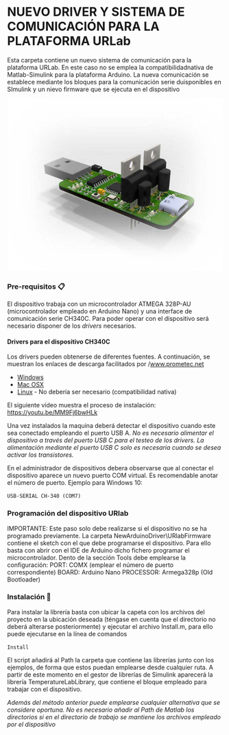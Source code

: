 # NUEVO DRIVER Y SISTEMA DE COMUNICACIÓN PARA LA PLATAFORMA URLab
Esta carpeta contiene un nuevo sistema de comunicación para la plataforma URLab. En este caso no se emplea la compatibilidadnativa de Matlab-Simulink para la plataforma Arduino. La nueva comunicación se establece mediante los bloques para la comunicación serie duisponibles en SImulink y un nievo firmware que se ejecuta en el dispositivo

![](https://github.com/jarico/PLATAFORMA-DE-CONTROL-DE-TEMPERATURA/blob/11e754b69ef4e833b7cd2dbf5b96c0ab40f945d2/Dispositivo.jpg)

### Pre-requisitos 📋

El dispositivo trabaja con un microcontrolador ATMEGA 328P-AU (microcontrolador empleado en Arduino Nano) y una interface de comunicación serie CH340C. Para poder operar con el dispositivo será necesario disponer de los _drivers_ necesarios.

#### Drivers para el dispositivo CH340C
Los drivers pueden obtenerse de diferentes fuentes. A continuación, se muestran los enlaces de descarga facilitados por /www.prometec.net

* [Windows](https://www.prometec.net/wp-content/uploads/2015/01/CH341SER.zip) 
* [Mac OSX](https://www.prometec.net/wp-content/uploads/2014/09/ch341ser_mac.zip) 
* [Linux](https://www.prometec.net/wp-content/uploads/2015/10/CH341SER_LINUX.zip) - No debería ser necesario (compatibilidad nativa)

El siguiente vídeo muestra el proceso de instalación: https://youtu.be/MM9Fj6bwHLk

Una vez instalados la maquina deberá detectar el dispositivo cuando este sea conectado empleando el puerto USB A. _No es necesario alimentar el dispositivo a través del puerto USB C para el testeo de los drivers. La alimentación mediante el puerto USB C solo es necesaria cuando se desea activar los transistores._

En el administrador de dispositivos debera observarse que al conectar el dispositivo aparece un nuevo puerto COM virtual. Es recomendable anotar el número de puerto. Ejemplo para Windows 10:
```
USB-SERIAL CH-340 (COM7)
```
### Programación del dispositivo URlab
IMPORTANTE: Este paso solo debe realizarse si el dispositivo no se ha programado previamente.
La carpeta NewArduinoDriver\URlabFirmware contiene el sketch con el que debe programarse el dispositivo. Para ello basta con abrir con el IDE de Arduino dicho fichero programar el microcontrolador. Dento de la sección Tools debe emplearse la configuración:
PORT: COMX (emplear el número de puerto correspondiente) 
BOARD: Arduino Nano 
PROCESSOR: Armega328p (Old Bootloader)


### Instalación 🔧

Para instalar la librería basta con ubicar la capeta con los archivos del proyecto en la ubicación deseada (téngase en cuenta que el directorio no deberá alterarse posteriormente) y ejecutar el archivo Install.m, para ello puede ejecutarse en la línea de comandos 

```
Install
```

El script añadirá al Path la carpeta que contiene las librerías junto con los ejemplos, de forma que estos puedan emplearse desde cualquier ruta. A partir de este momento en el gestor de librerías de Simulink aparecerá la librería TemperatureLabLibrary, que contiene el bloque empleado para trabajar con el dispositivo.

_Además del método anterior puede emplearse cualquier alternativa que se considere oportuna. No es necesario añadir al Path de Matlab los directorios si en el directorio de trabajo se mantiene los archivos empleado por el dispositivo_
